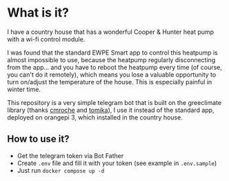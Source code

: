 # What is it?

I have a country house that has a wonderful Cooper & Hunter heat pump with a wi-fi control module.

I was found that the standard EWPE Smart app to control this heatpump is almost impossible to use, because the heatpump regularly disconnecting from the app... and you have to reboot the heatpump every time (of course, you can't do it remotely), which means you lose a valuable opportunity to turn on/adjust the temperature of the house. This is especially painful in winter time.

This repository is a very simple telegram bot that is built on the greeclimate library (thanks [cmroche](https://github.com/cmroche/greeclimate) and [tomika](https://github.com/tomikaa87/gree-remote)), I use it instead of the standard app, deployed on orangepi 3, which installed in the country house.

## How to use it?

* Get the telegram token via Bot Father
* Create `.env` file and fill it with your token (see example in `.env.sample`)
* Just run `docker compose up -d`
